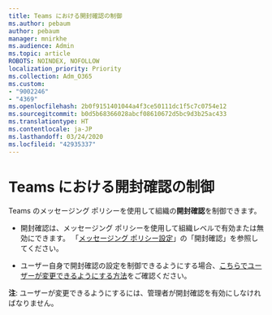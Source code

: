 ```yaml
---
title: Teams における開封確認の制御
ms.author: pebaum
author: pebaum
manager: mnirkhe
ms.audience: Admin
ms.topic: article
ROBOTS: NOINDEX, NOFOLLOW
localization_priority: Priority
ms.collection: Adm_O365
ms.custom:
- "9002246"
- "4369"
ms.openlocfilehash: 2b0f9151401044a4f3ce50111dc1f5c7c0754e12
ms.sourcegitcommit: b0d5b68366028abcf08610672d5bc9d3b25ac433
ms.translationtype: HT
ms.contentlocale: ja-JP
ms.lasthandoff: 03/24/2020
ms.locfileid: "42935337"
---
```

# <a name="controlling-read-receipts-in-teams"></a>Teams における開封確認の制御

Teams のメッセージング ポリシーを使用して組織の**開封確認**を制御できます。

- 開封確認は、メッセージング ポリシーを使用して組織レベルで有効または無効にできます。 「[メッセージング ポリシー設定](https://docs.microsoft.com/microsoftteams/messaging-policies-in-teams#messaging-policy-settings)」の「開封確認」を参照してください。

- ユーザー自身で開封確認の設定を制御できるようにする場合、[こちらでユーザーが変更できるようにする方法](https://docs.microsoft.com/microsoftteams/messaging-policies-in-teams#messaging-policy-settings)をご確認ください。 

**注**: ユーザーが変更できるようにするには、管理者が開封確認を有効にしなければなりません。
